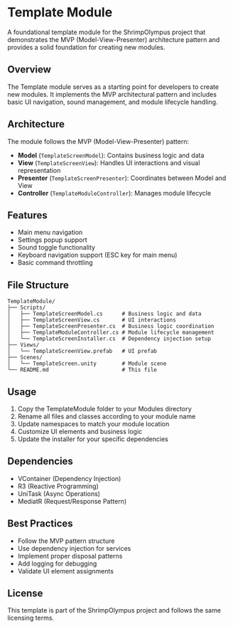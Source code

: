 # Template Module

A foundational template module for the ShrimpOlympus project that demonstrates the MVP (Model-View-Presenter) architecture pattern and provides a solid foundation for creating new modules.

## Overview

The Template module serves as a starting point for developers to create new modules. It implements the MVP architectural pattern and includes basic UI navigation, sound management, and module lifecycle handling.

## Architecture

The module follows the MVP (Model-View-Presenter) pattern:

- **Model** (`TemplateScreenModel`): Contains business logic and data
- **View** (`TemplateScreenView`): Handles UI interactions and visual representation  
- **Presenter** (`TemplateScreenPresenter`): Coordinates between Model and View
- **Controller** (`TemplateModuleController`): Manages module lifecycle

## Features

- Main menu navigation
- Settings popup support
- Sound toggle functionality
- Keyboard navigation support (ESC key for main menu)
- Basic command throttling

## File Structure

```
TemplateModule/
├── Scripts/
│   ├── TemplateScreenModel.cs      # Business logic and data
│   ├── TemplateScreenView.cs       # UI interactions
│   ├── TemplateScreenPresenter.cs  # Business logic coordination
│   ├── TemplateModuleController.cs # Module lifecycle management
│   └── TemplateScreenInstaller.cs  # Dependency injection setup
├── Views/
│   └── TemplateScreenView.prefab   # UI prefab
├── Scenes/
│   └── TemplateScreen.unity        # Module scene
└── README.md                       # This file
```

## Usage

1. Copy the TemplateModule folder to your Modules directory
2. Rename all files and classes according to your module name
3. Update namespaces to match your module location
4. Customize UI elements and business logic
5. Update the installer for your specific dependencies

## Dependencies

- VContainer (Dependency Injection)
- R3 (Reactive Programming)
- UniTask (Async Operations)
- MediatR (Request/Response Pattern)

## Best Practices

- Follow the MVP pattern structure
- Use dependency injection for services
- Implement proper disposal patterns
- Add logging for debugging
- Validate UI element assignments

## License

This template is part of the ShrimpOlympus project and follows the same licensing terms.

